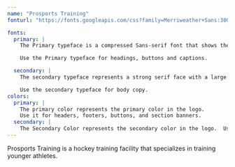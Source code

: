 ```yaml
---
name: "Prosports Training"
fonturl: "https://fonts.googleapis.com/css?family=Merriweather+Sans:300,300i,400,400i,700,700i,800,800i|Merriweather:300,300i,400,400i,700,700i,900,900i"

fonts:
  primary: |
    The Primary typeface is a compressed Sans-serif font that shows the strength and professionalism of our company. The secondary typeface pairs well with the primary typeface in both height and weight.

    Use the Primary typeface for headings, buttons and captions.

  secondary: |
    The secondary typeface represents a strong serif face with a large X-height.  This makes it very easy and pleasent to read on screens. This represents our company as it is clean and professional like our business.

    Use the secondary typeface for body copy.
colors:
  primary: |
    The primary color represents the primary color in the logo.
    Use it for headers, footers, buttons, and section banners.
  secondary: |
    The Secondary Color represents the secondary color in the logo.  Use it for accents and cards.
---
```

Prosports Training is a hockey training facility that specializes in training younger athletes.
